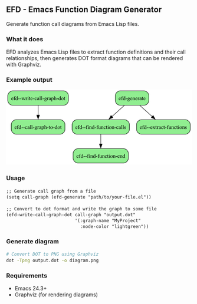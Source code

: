 ## EFD - Emacs Function Diagram Generator

Generate function call diagrams from Emacs Lisp files.

### What it does

EFD analyzes Emacs Lisp files to extract function definitions and their
call relationships, then generates DOT format diagrams that can be
rendered with Graphviz.

### Example output
![Function Call Diagram](output.png)

### Usage

``` elisp
;; Generate call graph from a file
(setq call-graph (efd-generate "path/to/your-file.el"))

;; Convert to dot format and write the graph to some file 
(efd-write-call-graph-dot call-graph "output.dot"
                          '(:graph-name "MyProject"
                            :node-color "lightgreen"))
```

### Generate diagram

``` bash
# Convert DOT to PNG using Graphviz
dot -Tpng output.dot -o diagram.png
```

### Requirements

- Emacs 24.3+
- Graphviz (for rendering diagrams)
